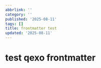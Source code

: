 ```yaml
---
abbrlink: ''
category: ''
published: '2025-08-11'
tags: []
title: frontmatter test
updated: '2025-08-11'
---
```

# test qexo frontmatter
